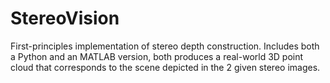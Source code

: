 # StereoVision
First-principles implementation of stereo depth construction. 
Includes both a Python and an MATLAB version, both produces a real-world 3D point cloud that corresponds to the scene depicted in the 2 given stereo images. 
